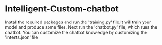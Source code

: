 # Intelligent-Custom-chatbot

Install the required packages and run the 'training.py' file.It will train your model and produce some files.
Next run the 'chatbot.py' file, which runs the chatbot.
You can customize the chatbot knowledge by customizing the 'intents.json' file
